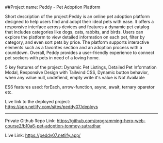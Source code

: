 ##Project name: Peddy - Pet Adoption Platform 

Short description of the project:Peddy is an online pet adoption platform designed to help users find and adopt their ideal pets with ease. It offers a responsive interface across devices and features a dynamic pet catalog that includes categories like dogs, cats, rabbits, and birds. Users can explore the platform to view detailed information on each pet, filter by category, and even sort pets by price. The platform supports interactive elements such as a favorites section and an adoption process with a countdown. Overall, Peddy provides a user-friendly experience to connect pet seekers with pets in need of a loving home.


5 key features of the project: Dynamic Pet Listings, Detailed Pet Information Modal, Responsive Design with Tailwind CSS, Dynamic button behavior, when any value null, undefiend, empty write it's value is Not Available

ES6 features used: forEach, arrow-function, async, await, ternary oparetor etc.


Live link to the deployed project: https://app.netlify.com/sites/peddy07/deploys

----------------------------------------------

Private Github Repo Link: https://github.com/programming-hero-web-course2/b10a6-pet-adoption-tonmoy-sutradhar


Live Link: https://peddy07.netlify.app/
